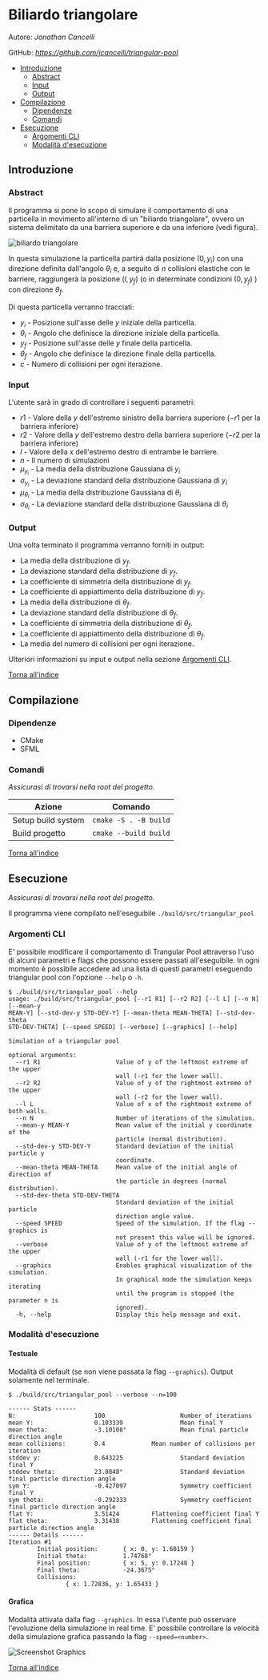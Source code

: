 # Biliardo triangolare

Autore: *Jonathan Cancelli*

GitHub: *https://github.com/jcancelli/triangular-pool*

- [Introduzione](#introduzione)
	- [Abstract](#abstract)
	- [Input](#input)
	- [Output](#output)
- [Compilazione](#compilazione)
	- [Dipendenze](#dipendenze)
	- [Comandi](#comandi)
- [Esecuzione](#esecuzione)
	- [Argomenti CLI](#argomenti-cli)
	- [Modalità d'esecuzione](#modalità-desecuzione)

## Introduzione

### Abstract

Il programma si pone lo scopo di simulare il comportamento di una
particella in movimento all'interno di un "biliardo triangolare", ovvero
un sistema delimitato da una barriera superiore e da una inferiore (vedi figura).

![biliardo triangolare](biliardo.svg)

In questa simulazione la particella partirà dalla posizione $(0, y_i)$ con
una direzione definita dall'angolo $\theta_i$ e, a seguito di $n$ collisioni elastiche con
le barriere, raggiungerà la posizione $(l, y_f)$ (o in determinate condizioni $(0, y_f)$ )
con direzione $\theta_f$.

Di questa particella verranno tracciati:
- $y_i$ - Posizione sull'asse delle $y$ iniziale della particella.
- $\theta_i$ - Angolo che definisce la direzione iniziale della particella.
- $y_f$ - Posizione sull'asse delle $y$ finale della particella.
- $\theta_f$ - Angolo che definisce la direzione finale della particella.
- $c$ - Numero di collisioni per ogni iterazione.


### Input

L'utente sarà in grado di controllare i seguenti parametri:
- $r1$ - Valore della $y$ dell'estremo sinistro della barriera superiore ($-r1$ per la
barriera inferiore)
- $r2$ - Valore della $y$ dell'estremo destro della barriera superiore ($-r2$ per la
barriera inferiore)
- $l$ - Valore della $x$ dell'estremo destro di entrambe le barriere.
- $n$ - Il numero di simulazioni
- $\mu_{y_i}$ - La media della distribuzione Gaussiana di $y_i$
- $\sigma_{y_i}$ - La deviazione standard della distribuzione Gaussiana di $y_i$
- $\mu_{\theta_i}$ - La media della distribuzione Gaussiana di $\theta_i$
- $\sigma_{\theta_i}$ - La deviazione standard della distribuzione Gaussiana di $\theta_i$


### Output

Una volta terminato il programma verranno forniti in output:
- La media della distribuzione di $y_f$.
- La deviazione standard della distribuzione di $y_f$.
- La coefficiente di simmetria della distribuzione di $y_f$.
- La coefficiente di appiattimento della distribuzione di $y_f$.
- La media della distribuzione di $\theta_f$.
- La deviazione standard della distribuzione di $\theta_f$.
- La coefficiente di simmetria della distribuzione di $\theta_f$.
- La coefficiente di appiattimento della distribuzione di $\theta_f$.
- La media del numero di collisioni per ogni iterazione.


Ulteriori informazioni su input e output nella sezione [Argomenti CLI](#argomenti-cli).

[Torna all'indice](#biliardo-triangolare)


## Compilazione

### Dipendenze
- CMake
- SFML

### Comandi

*Assicurasi di trovarsi nella root del progetto.*

| Azione |  Comando |
| -------|----------|
| Setup build system | `cmake -S . -B build` |
| Build progetto | `cmake --build build` |

[Torna all'indice](#biliardo-triangolare)


## Esecuzione

*Assicurasi di trovarsi nella root del progetto.*

Il programma viene compilato nell'eseguibile `./build/src/triangular_pool`


### Argomenti CLI

E' possibile modificare il comportamento di Trangular Pool attraverso
l'uso di alcuni parametri e flags che possono essere passati all'eseguibile.
In ogni momento è possibile accedere ad una lista di questi parametri eseguendo
triangular pool con l'opzione `--help` o `-h`.

```
$ ./build/src/triangular_pool --help
usage: ./build/src/triangular_pool [--r1 R1] [--r2 R2] [--l L] [--n N] [--mean-y
MEAN-Y] [--std-dev-y STD-DEV-Y] [--mean-theta MEAN-THETA] [--std-dev-theta
STD-DEV-THETA] [--speed SPEED] [--verbose] [--graphics] [--help]

Simulation of a triangular pool

optional arguments:
  --r1 R1                     Value of y of the leftmost extreme of the upper
                              wall (-r1 for the lower wall).
  --r2 R2                     Value of y of the rightmost extreme of the upper
                              wall (-r2 for the lower wall).
  --l L                       Value of x of the rightmost extreme of both walls.
  --n N                       Number of iterations of the simulation.
  --mean-y MEAN-Y             Mean value of the initial y coordinate of the
                              particle (normal distribution).
  --std-dev-y STD-DEV-Y       Standard deviation of the initial particle y
                              coordinate.
  --mean-theta MEAN-THETA     Mean value of the initial angle of direction of
                              the particle in degrees (normal distribution).
  --std-dev-theta STD-DEV-THETA
                              Standard deviation of the initial particle
                              direction angle value.
  --speed SPEED               Speed of the simulation. If the flag --graphics is
                              not present this value will be ignored.
  --verbose                   Value of y of the leftmost extreme of the upper
                              wall (-r1 for the lower wall).
  --graphics                  Enables graphical visualization of the simulation.
                              In graphical mode the simulation keeps iterating
                              until the program is stopped (the parameter n is
                              ignored).
  -h, --help                  Display this help message and exit.
```

### Modalità d'esecuzione


#### Testuale

Modalità di default (se non viene passata la flag `--graphics`). Output solamente nel terminale.

```
$ ./build/src/triangular_pool --verbose --n=100

------ Stats ------
N:                      100                     Number of iterations
mean Y:                 0.103339                Mean final Y
mean theta:             -3.10108°               Mean final particle direction angle
mean collisions:        0.4             Mean number of collisions per iteration
stddev y:               0.643225                Standard deviation final Y
stddev theta:           23.0848°                Standard deviation final particle direction angle
sym Y:                  -0.427097               Symmetry coefficient final Y
sym theta:              -0.292333               Symmetry coefficient final particle direction angle
flat Y:                 3.51424         Flattening coefficient final Y
flat theta:             3.31438         Flattening coefficient final particle direction angle
------ Details ------
Iteration #1
        Initial position:       { x: 0, y: 1.60159 }
        Initial theta:          1.74768°
        Final position:         { x: 5, y: 0.17248 }
        Final theta:            -24.3675°
        Collisions:
                { x: 1.72836, y: 1.65433 }
```


#### Grafica

Modalità attivata dalla flag `--graphics`. In essa l'utente può osservare l'evoluzione
della simulazione in real time. E' possibile controllare la velocità della simulazione
grafica passando la flag `--speed=<number>`.

![Screenshot Graphics](screenshot-graphics.png)

[Torna all'indice](#biliardo-triangolare)